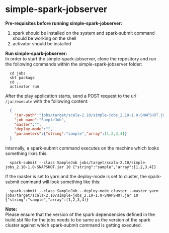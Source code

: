# simple-spark-jobserver    

**Pre-requisites before running simple-spark-jobserver:**    
1) spark should be installed on the system and spark-submit command should be working on the shell    
2) activator should be installed    

**Run simple-spark-jobserver:**    
In order to start the simple-spark-jobserver, clone the repository and run the following commands within the simple-spark-jobserver folder:    
```
  cd jobs
  sbt package
  cd ..
  activator run
```
After the play application starts, send a POST request to the url `/jar/execute` with the following content:
```json
  {
    "jar-path":"jobs/target/scala-2.10/simple-jobs_2.10-1.0-SNAPSHOT.jar",
    "job-name":"SampleJob",
    "master":"",
    "deploy-mode":"",
    "parameters":{"string":"sample","array":[1,2,3,4]}
  }
```

Internally, a spark-submit command executes on the machine which looks something likes this:
```
  spark-submit --class SampleJob jobs/target/scala-2.10/simple-jobs_2.10-1.0-SNAPSHOT.jar 10 {"string":"sample","array":[1,2,3,4]}
```

If the master is set to yarn and the deploy-mode is set to cluster, the spark-submit command will look something like this:   
```
  spark-submit --class SampleJob --deploy-mode cluster --master yarn jobs/target/scala-2.10/simple-jobs_2.10-1.0-SNAPSHOT.jar 10 {"string":"sample","array":[1,2,3,4]}
```

**Note:**   
Please ensure that the version of the spark dependencies defined in the build.sbt file for the jobs needs to be same as the version of the spark cluster against which spark-submit command is getting executed.
